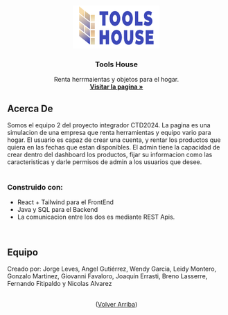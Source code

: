 <br />
<div align="center">
  <a id="readme-top" href="">
    <img src="public/logoSVG.svg" alt="Logo" width="200" height="100">
  </a>

  <h3 align="center">Tools House</h3>

  <p align="center">
    Renta herrmaientas y objetos para el hogar.
    <br />
    <a href="/"><strong>Visitar la pagina »</strong></a>
    <br />
  </p>
</div>

## Acerca De

Somos el equipo 2 del proyecto integrador CTD2024. La pagina es una simulacion de una empresa que renta herramientas y equipo vario para hogar. El usuario es capaz de crear una cuenta, y rentar los productos que quiera en las fechas que estan disponibles. El admin tiene la capacidad de crear dentro del dashboard los productos, fijar su informacion como las caracteristicas y darle permisos de admin a los usuarios que desee. <br><br>

### Construido con:

- React + Tailwind para el FrontEnd
- Java y SQL para el Backend
- La comunicacion entre los dos es mediante REST Apis.
  <br>

<br>

## Equipo

Creado por: Jorge Leves, Angel Gutiérrez, Wendy Garcia, Leidy Montero, Gonzalo Martinez, Giovanni Favaloro, Joaquin Errasti, Breno Lasserre, Fernando Fitipaldo y Nicolas Alvarez
<br><br>

<p align="center">(<a href="#readme-top">Volver Arriba</a>)</p>
